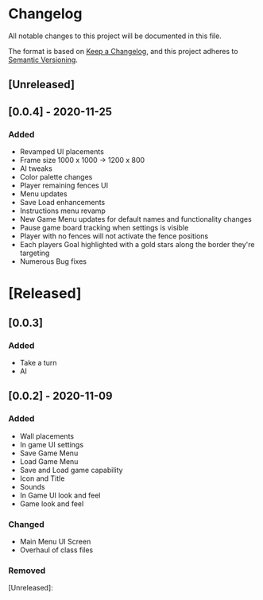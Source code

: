 # Changelog
All notable changes to this project will be documented in this file.

The format is based on [Keep a Changelog](https://keepachangelog.com/en/1.0.0/),
and this project adheres to [Semantic Versioning](https://semver.org/spec/v2.0.0.html).

## [Unreleased]

## [0.0.4] - 2020-11-25

### Added
- Revamped UI placements
- Frame size 1000 x 1000 -> 1200 x 800
- AI tweaks
- Color palette changes
- Player remaining fences UI
- Menu updates
- Save Load enhancements
- Instructions menu revamp
- New Game Menu updates for default names and functionality changes
- Pause game board tracking when settings is visible
- Player with no fences will not activate the fence positions
- Each players Goal highlighted with a gold stars along the border they're targeting
- Numerous Bug fixes

# [Released]

## [0.0.3]
### Added
- Take a turn
- AI

## [0.0.2] - 2020-11-09
### Added
- Wall placements
- In game UI settings
- Save Game Menu
- Load Game Menu
- Save and Load game capability
- Icon and Title
- Sounds
- In Game UI look and feel
- Game look and feel

### Changed
- Main Menu UI Screen
- Overhaul of class files

### Removed

[Unreleased]:

